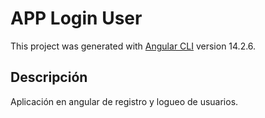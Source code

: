 # APP Login User

This project was generated with [Angular CLI](https://github.com/angular/angular-cli) version 14.2.6.

## Descripción

Aplicación en angular de registro y logueo de usuarios.


